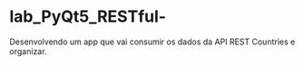 # lab_PyQt5_RESTful-
Desenvolvendo um app que vai consumir os dados da API REST Countries e organizar. 
